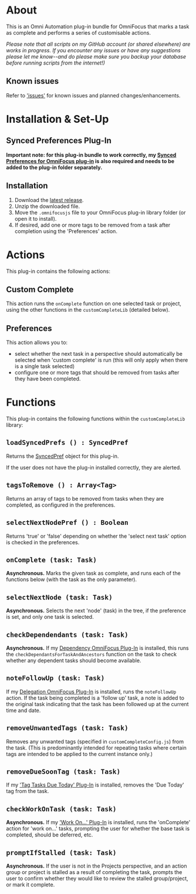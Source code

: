 # About

This is an Omni Automation plug-in bundle for OmniFocus that marks a task as complete and performs a series of customisable actions.

_Please note that all scripts on my GitHub account (or shared elsewhere) are works in progress. If you encounter any issues or have any suggestions please let me know--and do please make sure you backup your database before running scripts from the internet!)_

## Known issues 

Refer to ['issues'](https://github.com/ksalzke/custom-complete-omnifocus-plugin/issues) for known issues and planned changes/enhancements.

# Installation & Set-Up

## Synced Preferences Plug-In

**Important note: for this plug-in bundle to work correctly, my [Synced Preferences for OmniFocus plug-in](https://github.com/ksalzke/synced-preferences-for-omnifocus) is also required and needs to be added to the plug-in folder separately.**

## Installation

1. Download the [latest release](https://github.com/ksalzke/custom-complete-omnifocus-plugin/releases/latest).
2. Unzip the downloaded file.
3. Move the `.omnifocusjs` file to your OmniFocus plug-in library folder (or open it to install).
4. If desired, add one or more tags to be removed from a task after completion using the 'Preferences' action.

# Actions

This plug-in contains the following actions:

## Custom Complete

This action runs the `onComplete` function on one selected task or project, using the other functions in the `customCompleteLib` (detailed below).

## Preferences

This action allows you to:
* select whether the next task in a perspective should automatically be selected when 'custom complete' is run (this will only apply when there is a single task selected)
* configure one or more tags that should be removed from tasks after they have been completed.

# Functions

This plug-in contains the following functions within the `customCompleteLib` library:

## `loadSyncedPrefs () : SyncedPref`

Returns the [SyncedPref](https://github.com/ksalzke/synced-preferences-for-omnifocus) object for this plug-in.

If the user does not have the plug-in installed correctly, they are alerted.

## `tagsToRemove () : Array<Tag>`

Returns an array of tags to be removed from tasks when they are completed, as configured in the preferences.

## `selectNextNodePref () : Boolean`

Returns 'true' or 'false' depending on whether the 'select next task' option is checked in the preferences.

## `onComplete (task: Task)`

**Asynchronous.** Marks the given task as complete, and runs each of the functions below (with the task as the only parameter).

## `selectNextNode (task: Task)` 

**Asynchronous.** Selects the next 'node' (task) in the tree, if the preference is set, and only one task is selected.

## `checkDependendants (task: Task)`

**Asynchronous.** If my [Dependency OmniFocus Plug-In](https://github.com/ksalzke/dependency-omnifocus-plugin) is installed, this runs the `checkDependantsForTaskAndAncestors` function on the task to check whether any dependent tasks should become available.

## `noteFollowUp (task: Task)`

If my [Delegation OmniFocus Plug-In](https://github.com/ksalzke/delegation-omnifocus-plugin) is installed, runs the `noteFollowUp` action. If the task being completed is a 'follow up' task, a note is added to the original task indicating that the task has been followed up at the current time and date.

## `removeUnwantedTags (task: Task)`

Removes any unwanted tags (specified in `customCompleteConfig.js`) from the task. (This is predominantly intended for repeating tasks where certain tags are intended to be applied to the current instance only.)

## `removeDueSoonTag (task: Task)`

If my ['Tag Tasks Due Today' Plug-In](https://github.com/ksalzke/tag-tasks-due-today-for-omnifocus) is installed, removes the 'Due Today' tag from the task.

## `checkWorkOnTask (task: Task)`

**Asynchronous.** If my ['Work On...' Plug-In](https://github.com/ksalzke/work-on-omnifocus-plug-in) is installed, runs the 'onComplete' action for 'work on...' tasks, prompting the user for whether the base task is completed, should be deferred, etc.

## `promptIfStalled (task: Task)`

**Asynchronous.** If the user is not in the Projects perspective, and an action group or project is stalled as a result of completing the task, prompts the user to confirm whether they would like to review the stalled group/project, or mark it complete.
